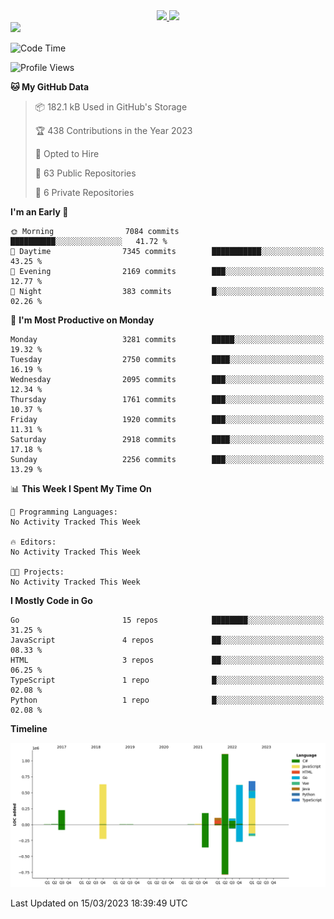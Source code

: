 <div align="center">
  <a href="https://github.com/arielsrv">
    <img height="180em" src="https://github-readme-stats.vercel.app/api?username=arielsrv&show_icons=true&theme=radical&include_all_commits=true&count_private=true"/>
    <img height="180em" src="https://github-readme-stats.vercel.app/api/top-langs/?username=arielsrv&layout=compact&langs_count=10&theme=radical"/>
 </a>
</div>

<div>
  <a href="https://www.linkedin.com/in/arielpineiro/" target="_blank">
    <img src="https://img.shields.io/badge/-LinkedIn-%230077B5?style=for-the-badge&logo=linkedin&logoColor=white" target="_blank">
  </a>
</div>

<!--START_SECTION:waka-->
![Code Time](http://img.shields.io/badge/Code%20Time-0%20secs-blue)

![Profile Views](http://img.shields.io/badge/Profile%20Views-0-blue)

**🐱 My GitHub Data** 

> 📦 182.1 kB Used in GitHub's Storage 
 > 
> 🏆 438 Contributions in the Year 2023
 > 
> 💼 Opted to Hire
 > 
> 📜 63 Public Repositories 
 > 
> 🔑 6 Private Repositories 
 > 
**I'm an Early 🐤** 

```text
🌞 Morning                7084 commits        ██████████░░░░░░░░░░░░░░░   41.72 % 
🌆 Daytime                7345 commits        ███████████░░░░░░░░░░░░░░   43.25 % 
🌃 Evening                2169 commits        ███░░░░░░░░░░░░░░░░░░░░░░   12.77 % 
🌙 Night                  383 commits         █░░░░░░░░░░░░░░░░░░░░░░░░   02.26 % 
```
📅 **I'm Most Productive on Monday** 

```text
Monday                   3281 commits        █████░░░░░░░░░░░░░░░░░░░░   19.32 % 
Tuesday                  2750 commits        ████░░░░░░░░░░░░░░░░░░░░░   16.19 % 
Wednesday                2095 commits        ███░░░░░░░░░░░░░░░░░░░░░░   12.34 % 
Thursday                 1761 commits        ███░░░░░░░░░░░░░░░░░░░░░░   10.37 % 
Friday                   1920 commits        ███░░░░░░░░░░░░░░░░░░░░░░   11.31 % 
Saturday                 2918 commits        ████░░░░░░░░░░░░░░░░░░░░░   17.18 % 
Sunday                   2256 commits        ███░░░░░░░░░░░░░░░░░░░░░░   13.29 % 
```


📊 **This Week I Spent My Time On** 

```text
💬 Programming Languages: 
No Activity Tracked This Week

🔥 Editors: 
No Activity Tracked This Week

🐱‍💻 Projects: 
No Activity Tracked This Week
```

**I Mostly Code in Go** 

```text
Go                       15 repos            ████████░░░░░░░░░░░░░░░░░   31.25 % 
JavaScript               4 repos             ██░░░░░░░░░░░░░░░░░░░░░░░   08.33 % 
HTML                     3 repos             ██░░░░░░░░░░░░░░░░░░░░░░░   06.25 % 
TypeScript               1 repo              █░░░░░░░░░░░░░░░░░░░░░░░░   02.08 % 
Python                   1 repo              █░░░░░░░░░░░░░░░░░░░░░░░░   02.08 % 
```



**Timeline**

![Lines of Code chart](https://raw.githubusercontent.com/arielsrv/arielsrv/main/assets/bar_graph.png)


 Last Updated on 15/03/2023 18:39:49 UTC
<!--END_SECTION:waka-->

